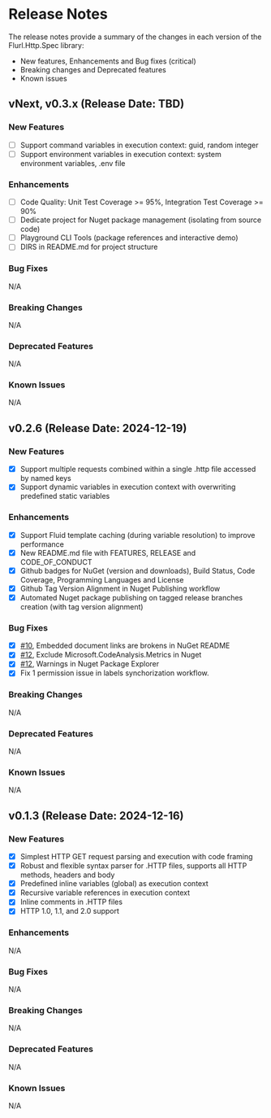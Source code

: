# Release Notes

The release notes provide a summary of the changes in each version of the Flurl.Http.Spec library:
- New features, Enhancements and Bug fixes (critical)
- Breaking changes and Deprecated features
- Known issues

## vNext, v0.3.x (Release Date: TBD)

### New Features
- [ ] Support command variables in execution context: guid, random integer
- [ ] Support environment variables in execution context: system environment variables, .env file

### Enhancements
- [ ] Code Quality: Unit Test Coverage >= 95%, Integration Test Coverage >= 90%
- [ ] Dedicate project for Nuget package management (isolating from source code)
- [ ] Playground CLI Tools (package references and interactive demo)
- [ ] DIRS in README.md for project structure

### Bug Fixes
N/A

### Breaking Changes
N/A

### Deprecated Features
N/A

### Known Issues
N/A

## v0.2.6 (Release Date: 2024-12-19)

### New Features
- [x] Support multiple requests combined within a single .http file accessed by named keys
- [x] Support dynamic variables in execution context with overwriting predefined static variables

### Enhancements
- [x] Support Fluid template caching (during variable resolution) to improve performance
- [x] New README.md file with FEATURES, RELEASE and CODE_OF_CONDUCT
- [x] Github badges for NuGet (version and downloads), Build Status, Code Coverage, Programming Languages and License
- [x] Github Tag Version Alignment in Nuget Publishing workflow
- [x] Automated Nuget package publishing on tagged release branches creation (with tag version alignment)

### Bug Fixes
- [x] [#10](https://github.com/zilch-ai/Flurl.Http.Spec/issues/10), Embedded document links are brokens in NuGet README
- [x] [#12](https://github.com/zilch-ai/Flurl.Http.Spec/issues/12), Exclude Microsoft.CodeAnalysis.Metrics in Nuget
- [x] [#12](https://github.com/zilch-ai/Flurl.Http.Spec/issues/20), Warnings in Nuget Package Explorer
- [x] Fix 1 permission issue in labels synchorization workflow.

### Breaking Changes
N/A

### Deprecated Features
N/A

### Known Issues
N/A

## v0.1.3 (Release Date: 2024-12-16)

### New Features
- [x] Simplest HTTP GET request parsing and execution with code framing
- [x] Robust and flexible syntax parser for .HTTP files, supports all HTTP methods, headers and body
- [x] Predefined inline variables (global) as execution context
- [x] Recursive variable references in execution context
- [x] Inline comments in .HTTP files
- [x] HTTP 1.0, 1.1, and 2.0 support

### Enhancements
N/A

### Bug Fixes
N/A

### Breaking Changes
N/A

### Deprecated Features
N/A

### Known Issues
N/A
